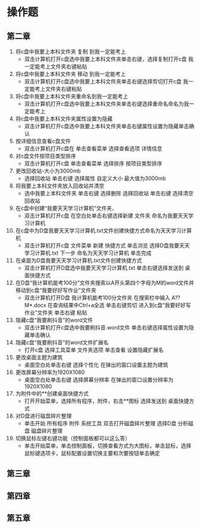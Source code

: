 # 操作题

## 第二章

1. 将c盘中我要上本科文件夹 复制 到我一定能考上
   - 双击计算机打开c盘选中我要上本科文件夹单击右键，选择复制打开c盘 我一定能考上文件夹右键粘贴
2. 将c盘中我要上本科文件夹 移动 到我一定能考上
   - 双击计算机打开c盘选中我要上本科文件夹单击右键选择剪切打开c盘 我一定能考上文件夹右键粘贴
3. 将c盘中我要上本科文件夹重命名到我一定能考上
   - 双击计算机打开c盘选中我要上本科文件夹单击右键选择重命名命名为我一定能考上
4. 将c盘中我要上本科文件夹属性设置为隐藏
   - 双击计算机打开c盘选中我要上本科文件夹单击右键属性设置为隐藏单击确认
5. 按详细信息查看c盘文件
   - 双击计算机打开c盘在 单击查看菜单 选择查看选项 详情信息
6. 对c盘文件按项目类型排序
   - 双击计算机打开c盘 单击查看菜单 选择排序 按项目类型排序
7. 更改回收站-大小为3000mb
   - 选择回收站 单击右键 选择属性 自定义大小 最大值为3000mb
8. 将我要上本科文件夹放入回收站并清空
   - 选中我要上本科文件夹 单击右键 选择删除 选择回收站 单击右键 选择清空回收站
9. 在c盘中创建“我要天天学习计算机”文件夹、
   - 双击计算机打开c盘 在空白处单击右键选择新建 文件夹 命名为我要天天学习计算机
10. 在c盘中为D盘我要天天学习计算机.txt文件创建快捷方式命名为天天学习计算机
    - 双击计算机打开c盘 文件菜单 新建 快捷方式 单击浏览 选择D盘我要天天学习计算机.txt 下一步 命名为天天学习计算机  单击完成
11. 在桌面为D盘我要天天学习计算机.txt文件创建快捷方式
    - 双击计算机打开D盘选中我要天天学习计算机.txt 单击右键选择发送到 桌面快捷方式
12. 在D盘“我计算机能考100分”文件夹搜索以A开头第四个字母为M的word文件并移动到c盘“我要好好写作业”文件夹
    - 双击计算机打开D盘 我计算机能考100分文件夹 在搜索栏中输入 A??M*.docx 在查询结果中Ctrl+a全选 单击右键剪切 进入到c盘“我要好好写作业”文件夹 单击右键 粘贴
13. 隐藏c盘“我要刷抖音”的word文件
    - 双击计算机打开c盘选中我要刷抖音.word文件 单击右键选择属性设置为隐藏单击确认
14. 隐藏c盘“我要刷抖音”的word文件扩展名
    - 打开c盘 选择工具菜单 文件夹选项 单击查看 设置隐藏扩展名
15. 更改桌面主题为建筑
    - 桌面空白处单击右键 选择个性化 在弹出的窗口设置主题为建筑
16. 更改屏幕分辨率为1920X1080
    - 桌面空白处单击右键 选择屏幕分辨率 在弹出的窗口设置分辨率为1920X1080
17. 为附件中的**创建桌面快捷方式
    - 打开开始菜单，选择所有程序，附件，右击**图标 选择发送到 桌面快捷方式
18. 对D盘进行磁盘碎片整理
    - 单击开始 所有程序 附件 系统工具 双击打开磁盘碎片整理  选择D盘 分析磁盘 磁盘碎片整理
19. 切换鼠标左键右键功能（控制面板都可以这么答）
    - 单击开始菜单，单击控制面板，切换查看方式为大图标，单击鼠标，选择鼠标键选项卡，鼠标配置设置切换主要和次要按钮单击确定

## 第三章

## 第四章

## 第五章
